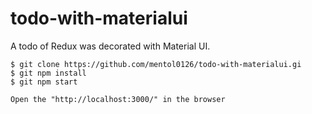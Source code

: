 # todo-with-materialui
A todo of Redux was decorated with Material UI.

```
$ git clone https://github.com/mentol0126/todo-with-materialui.gi
$ git npm install
$ git npm start

Open the "http://localhost:3000/" in the browser
```
